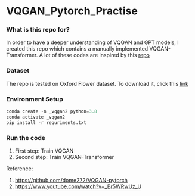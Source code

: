 # VQGAN_Pytorch_Practise

### What is this repo for?

In order to have a deeper understanding of VQGAN and GPT models, I created this repo which contains a manually implemented VQGAN-Transformer.
A lot of these codes are inspired by this [repo](https://github.com/dome272/VQGAN-pytorch) 


### Dataset
The repo is tested on Oxford Flower dataset. To download it, click this [link](https://www.robots.ox.ac.uk/~vgg/data/flowers/102/)


### Environment Setup
```python
conda create -n _vqgan2 python=3.8
conda activate _vqgan2
pip install -r requriments.txt
```

### Run the code
1. First step: Train VQGAN
2. Second step: Train VQGAN-Transformer


Reference: 
1. https://github.com/dome272/VQGAN-pytorch
2. https://www.youtube.com/watch?v=_Br5WRwUz_U